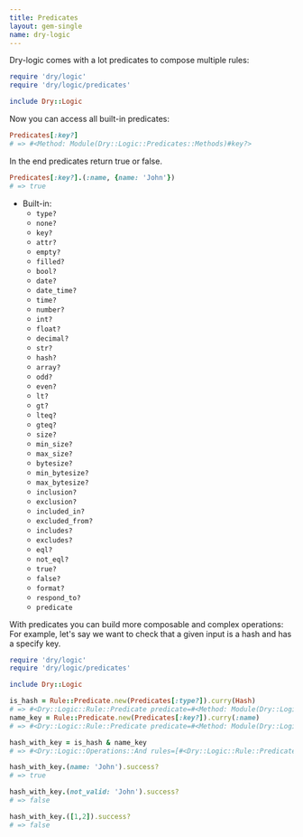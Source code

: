 ```yaml
---
title: Predicates
layout: gem-single
name: dry-logic
---
```


Dry-logic comes with a lot predicates to compose multiple rules:

``` ruby
require 'dry/logic'
require 'dry/logic/predicates'

include Dry::Logic
```

Now you can access all built-in predicates:

``` ruby
Predicates[:key?]
# => #<Method: Module(Dry::Logic::Predicates::Methods)#key?>
```

In the end predicates return true or false.

```ruby
Predicates[:key?].(:name, {name: 'John'})
# => true
```

* Built-in:
  - `type?`
  - `none?`
  - `key?`
  - `attr?`
  - `empty?`
  - `filled?`
  - `bool?`
  - `date?`
  - `date_time?`
  - `time?`
  - `number?`
  - `int?`
  - `float?`
  - `decimal?`
  - `str?`
  - `hash?`
  - `array?`
  - `odd?`
  - `even?`
  - `lt?`
  - `gt?`
  - `lteq?`
  - `gteq?`
  - `size?`
  - `min_size?`
  - `max_size?`
  - `bytesize?`
  - `min_bytesize?`
  - `max_bytesize?`
  - `inclusion?`
  - `exclusion?`
  - `included_in?`
  - `excluded_from?`
  - `includes?`
  - `excludes?`
  - `eql?`
  - `not_eql?`
  - `true?`
  - `false?`
  - `format?`
  - `respond_to?`
  - `predicate`

With predicates you can build more composable and complex operations:
For example, let's say we want to check that a given input is a hash and has a specify key.

``` ruby
require 'dry/logic'
require 'dry/logic/predicates'

include Dry::Logic

is_hash = Rule::Predicate.new(Predicates[:type?]).curry(Hash)
# => #<Dry::Logic::Rule::Predicate predicate=#<Method: Module(Dry::Logic::Predicates::Methods)#type?> options={:args=>[:hash]}>
name_key = Rule::Predicate.new(Predicates[:key?]).curry(:name)
# => #<Dry::Logic::Rule::Predicate predicate=#<Method: Module(Dry::Logic::Predicates::Methods)#key?> options={:args=>[:name]}>

hash_with_key = is_hash & name_key
# => #<Dry::Logic::Operations::And rules=[#<Dry::Logic::Rule::Predicate predicate=#<Method: Module(Dry::Logic::Predicates::Methods)#type?> options={:args=>[:hash]}>, #<Dry::Logic::Rule::Predicate predicate=#<Method: Module(Dry::Logic::Predicates::Methods)#key?> options={:args=>[:name]}>] options={}>

hash_with_key.(name: 'John').success?
# => true

hash_with_key.(not_valid: 'John').success?
# => false

hash_with_key.([1,2]).success?
# => false
```
